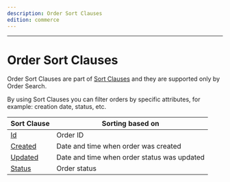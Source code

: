 ```yaml
---
description: Order Sort Clauses
edition: commerce
---
```


---

# Order Sort Clauses

Order Sort Clauses are part of [Sort Clauses](sort_clause_reference.md) and they are supported only by Order Search.

By using Sort Clauses you can filter orders by specific attributes, for example: creation date, status, etc.

| Sort Clause | Sorting based on |
|-----|-----|
|[Id](order_id_sort_clause.md)|Order ID|
|[Created](order_created_sort_clause.md)|Date and time when order was created|
|[Updated](order_updated_sort_clause.md)|Date and time when order status was updated|
|[Status](order_status_sort_clause.md)|Order status|
